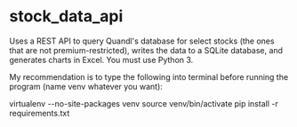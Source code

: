 # stock_data_api

Uses a REST API to query Quandl's database for select stocks (the ones that are not premium-restricted), writes the data to a SQLite database, and generates charts in Excel. You must use Python 3.


My recommendation is to type the following into terminal before running the program (name venv whatever you want):

virtualenv --no-site-packages venv
source venv/bin/activate
pip install -r requirements.txt
